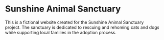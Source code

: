 # Sunshine Animal Sanctuary

This is a fictional website created for the Sunshine Animal Sanctuary project. The sanctuary is dedicated to rescuing and rehoming cats and dogs while supporting local families in the adoption process.
